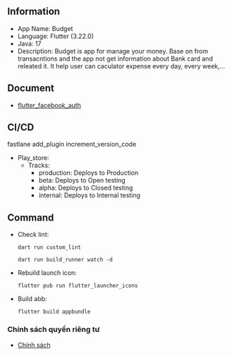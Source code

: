 ## Information
- App Name: Budget
- Language: Flutter (3.22.0)
- Java: 17
- Description: Budget is app for manage your money. Base on from transacntions and the app not get information about Bank card and releated it. It help user can caculator expense every day, every week,...
## Document
- [flutter_facebook_auth](https://facebook.meedu.app/docs/4.x.x/intro)
## CI/CD
fastlane add_plugin increment_version_code
- Play_store:
    - Tracks:
        - production: Deploys to Production
        - beta: Deploys to Open testing
        - alpha: Deploys to Closed testing
        - internal: Deploys to Internal testing

## Command
- Check lint: 
    ```
    dart run custom_lint
    ```
    ```
    dart run build_runner watch -d
    ```
- Rebuild launch icon:
    ```
    flutter pub run flutter_launcher_icons
    ```
- Build abb:
    ```
    flutter build appbundle
    ```
### Chính sách quyền riêng tư
- [Chính sách](https://www.termsfeed.com/live/0664e91c-deac-4944-86d8-a1d1eb5b0060)
